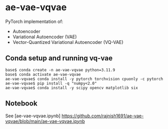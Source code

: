 # ae-vae-vqvae
PyTorch implementation of:
- Autoencoder
- Variational Autoencoder (VAE)
- Vector-Quantized Variational Autoencoder (VQ-VAE)


## Conda setup and running vq-vae

```
base$ conda create -n ae-vae-vqvae python=3.11.9
base$ conda activate ae-vae-vqvae
ae-vae-vqvae$ conda install -y pytorch torchvision cpuonly -c pytorch
ae-vae-vqvae$ pip install -q "numpy<2.0"
ae-vae-vqvae$ conda install -y scipy opencv matplotlib six
```

## Notebook

See [ae-vae-vqvae.ipynb]
https://github.com/rajnish1691/ae-vae-vqvae/blob/main/ae-vae-vqvae.ipynb